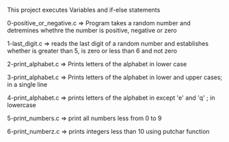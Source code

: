 This project executes Variables and if-else statements

0-positive_or_negative.c => Program takes a random number and detremines whethre the number is positive, negative or zero

1-last_digit.c => reads the last digit of a random number and establishes whether is greater than 5, is zero or less than 6 and not zero

2-print_alphabet.c => Prints letters of the alphabet in lower case

3-print_alphabet.c => Prints letters of the alphabet in lower and upper cases; in a single line

4-print_alphabet.c => prints letters of the alphabet in except 'e' and 'q' ; in lowercase

5-print_numbers.c => print all numbers less from 0 to 9

6-print_numberz.c => prints integers less than 10 using putchar function
